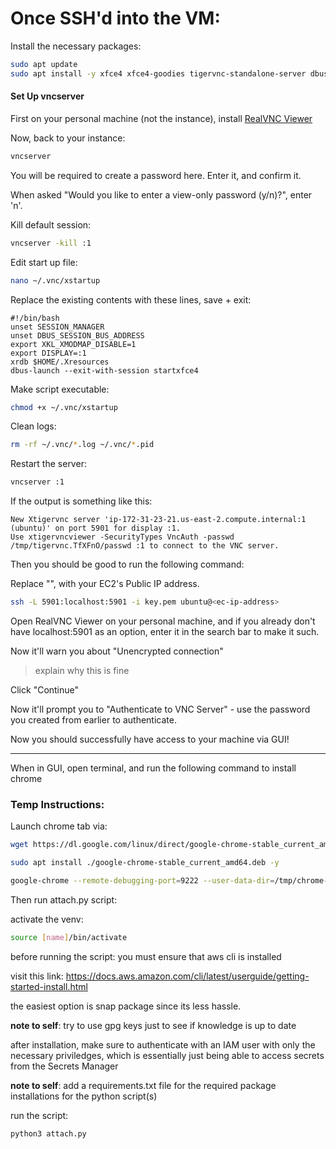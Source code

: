 # Once SSH'd into the VM:

Install the necessary packages:
```bash
sudo apt update
sudo apt install -y xfce4 xfce4-goodies tigervnc-standalone-server dbus-x11 xterm x11-xserver-utils
```

#### Set Up vncserver

First on your personal machine (not the instance), install [RealVNC Viewer](https://www.realvnc.com/en/connect/download/viewer/windows/?lai_vid=VVzDK0Pe0iV4&lai_sr=0-4&lai_sl=l&lai_p=1&lai_na=921110)

Now, back to your instance:

```bash
vncserver
```

You will be required to create a password here. Enter it, and confirm it.

When asked "Would you like to enter a view-only password (y/n)?", enter 'n'.

Kill default session:
```bash
vncserver -kill :1
```

Edit start up file:
```bash
nano ~/.vnc/xstartup
```

Replace the existing contents with these lines, save + exit:
```text
#!/bin/bash
unset SESSION_MANAGER
unset DBUS_SESSION_BUS_ADDRESS
export XKL_XMODMAP_DISABLE=1
export DISPLAY=:1
xrdb $HOME/.Xresources
dbus-launch --exit-with-session startxfce4
```

Make script executable:
```bash
chmod +x ~/.vnc/xstartup
```

Clean logs:
```bash
rm -rf ~/.vnc/*.log ~/.vnc/*.pid
```

Restart the server:
```bash
vncserver :1
```

If the output is something like this:
```output
New Xtigervnc server 'ip-172-31-23-21.us-east-2.compute.internal:1 (ubuntu)' on port 5901 for display :1.
Use xtigervncviewer -SecurityTypes VncAuth -passwd /tmp/tigervnc.TfXFnO/passwd :1 to connect to the VNC server.
```

Then you should be good to run the following command:

Replace "<ec-ip-address>", with your EC2's Public IP address.

```bash
ssh -L 5901:localhost:5901 -i key.pem ubuntu@<ec-ip-address>
```

Open RealVNC Viewer on your personal machine, and if you already don't have localhost:5901 as an option, enter it in the search bar to make it such.

Now it'll warn you about "Unencrypted connection"

> explain why this is fine

Click "Continue"

Now it'll prompt you to "Authenticate to VNC Server" - use the password you created from earlier to authenticate.

Now you should successfully have access to your machine via GUI!

---
When in GUI, open terminal, and run the following command to install chrome

### Temp Instructions:
Launch chrome tab via: 

```bash
wget https://dl.google.com/linux/direct/google-chrome-stable_current_amd64.deb
```

```bash
sudo apt install ./google-chrome-stable_current_amd64.deb -y
```

```bash
google-chrome --remote-debugging-port=9222 --user-data-dir=/tmp/chrome-debug
```

Then run attach.py script:

activate the venv:
```bash
source [name]/bin/activate
```

before running the script:
you must ensure that aws cli is installed

visit this link: https://docs.aws.amazon.com/cli/latest/userguide/getting-started-install.html

the easiest option is snap package since its less hassle.

**note to self**: try to use gpg keys just to see if knowledge is up to date

after installation, make sure to authenticate with an IAM user with only the necessary priviledges, which is essentially just being able to access secrets from the Secrets Manager

**note to self**: add a requirements.txt file for the required package installations for the python script(s)

run the script:
```bash
python3 attach.py
```